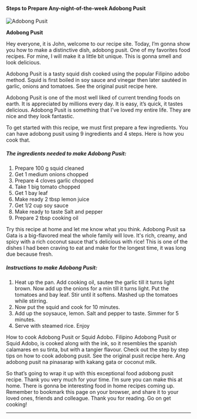             

#### Steps to Prepare Any-night-of-the-week Adobong Pusit

![Adobong Pusit](https://img-global.cpcdn.com/recipes/91b23c2469457f27/751x532cq70/adobong-pusit-recipe-main-photo.jpg)

**Adobong Pusit**

Hey everyone, it is John, welcome to our recipe site. Today, I’m gonna show you how to make a distinctive dish, adobong pusit. One of my favorites food recipes. For mine, I will make it a little bit unique. This is gonna smell and look delicious.

Adobong Pusit is a tasty squid dish cooked using the popular Filipino adobo method. Squid is first boiled in soy sauce and vinegar then later sautéed in garlic, onions and tomatoes. See the original pusit recipe here.

Adobong Pusit is one of the most well liked of current trending foods on earth. It is appreciated by millions every day. It is easy, it’s quick, it tastes delicious. Adobong Pusit is something that I’ve loved my entire life. They are nice and they look fantastic.

To get started with this recipe, we must first prepare a few ingredients. You can have adobong pusit using 9 ingredients and 4 steps. Here is how you cook that.

##### The ingredients needed to make Adobong Pusit:

1.  Prepare 100 g squid cleaned
2.  Get 1 medium onions chopped
3.  Prepare 4 cloves garlic chopped
4.  Take 1 big tomato chopped
5.  Get 1 bay leaf
6.  Make ready 2 tbsp lemon juice
7.  Get 1/2 cup soy sauce
8.  Make ready to taste Salt and pepper
9.  Prepare 2 tbsp cooking oil

Try this recipe at home and let me know what you think. Adobong Pusit sa Gata is a big-flavored meal the whole family will love. It's rich, creamy, and spicy with a rich coconut sauce that's delicious with rice! This is one of the dishes I had been craving to eat and make for the longest time, it was long due because fresh.

##### Instructions to make Adobong Pusit:

1.  Heat up the pan. Add cooking oil, sautee the garlic till it turns light brown. Now add up the onions for a min till it turns light. Put the tomatoes and bay leaf. Stir until it softens. Mashed up the tomatoes while stirring.
2.  Now put the squid and cook for 10 minutes.
3.  Add up the soysauce, lemon. Salt and pepper to taste. Simmer for 5 minutes.
4.  Serve with steamed rice. Enjoy

How to cook Adobong Pusit or Squid Adobo. Filipino Adobong Pusit or Squid Adobo, is cooked along with the ink, so it resembles the spanish calamares en su tinta, but with a tangier flavour. Check out the step by step tips on how to cook adobong pusit. See the original pusit recipe here. Ang adobong pusit na pinasarap with kakang gata or coconut milk.

So that’s going to wrap it up with this exceptional food adobong pusit recipe. Thank you very much for your time. I’m sure you can make this at home. There is gonna be interesting food in home recipes coming up. Remember to bookmark this page on your browser, and share it to your loved ones, friends and colleague. Thank you for reading. Go on get cooking!

* * *